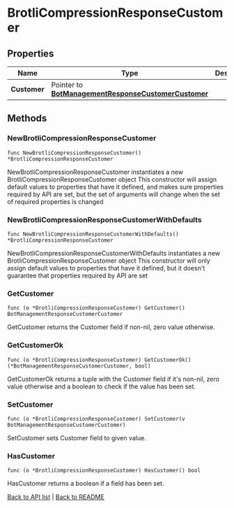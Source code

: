 # BrotliCompressionResponseCustomer

## Properties

Name | Type | Description | Notes
------------ | ------------- | ------------- | -------------
**Customer** | Pointer to [**BotManagementResponseCustomerCustomer**](BotManagementResponseCustomerCustomer.md) |  | [optional] 

## Methods

### NewBrotliCompressionResponseCustomer

`func NewBrotliCompressionResponseCustomer() *BrotliCompressionResponseCustomer`

NewBrotliCompressionResponseCustomer instantiates a new BrotliCompressionResponseCustomer object
This constructor will assign default values to properties that have it defined,
and makes sure properties required by API are set, but the set of arguments
will change when the set of required properties is changed

### NewBrotliCompressionResponseCustomerWithDefaults

`func NewBrotliCompressionResponseCustomerWithDefaults() *BrotliCompressionResponseCustomer`

NewBrotliCompressionResponseCustomerWithDefaults instantiates a new BrotliCompressionResponseCustomer object
This constructor will only assign default values to properties that have it defined,
but it doesn't guarantee that properties required by API are set

### GetCustomer

`func (o *BrotliCompressionResponseCustomer) GetCustomer() BotManagementResponseCustomerCustomer`

GetCustomer returns the Customer field if non-nil, zero value otherwise.

### GetCustomerOk

`func (o *BrotliCompressionResponseCustomer) GetCustomerOk() (*BotManagementResponseCustomerCustomer, bool)`

GetCustomerOk returns a tuple with the Customer field if it's non-nil, zero value otherwise
and a boolean to check if the value has been set.

### SetCustomer

`func (o *BrotliCompressionResponseCustomer) SetCustomer(v BotManagementResponseCustomerCustomer)`

SetCustomer sets Customer field to given value.

### HasCustomer

`func (o *BrotliCompressionResponseCustomer) HasCustomer() bool`

HasCustomer returns a boolean if a field has been set.


[Back to API list](../README.md#documentation-for-api-endpoints) | [Back to README](../README.md)
